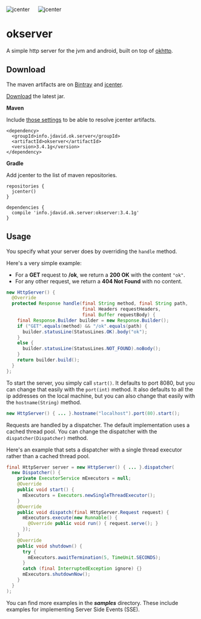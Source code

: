 ![jcenter](https://img.shields.io/badge/_jcenter_-_3.4.1g-6688ff.png?style=flat) &#x2003; ![jcenter](https://img.shields.io/badge/_Tests_-_22/22-green.png?style=flat)
# okserver
A simple http server for the jvm and android, built on top of [okhttp](https://github.com/square/okhttp).

## Download ##

The maven artifacts are on [Bintray](https://bintray.com/programingjd/maven/info.jdavid.ok.server/view)
and [jcenter](https://bintray.com/search?query=info.jdavid.ok.server).

[Download](https://bintray.com/artifact/download/programingjd/maven/info/jdavid/ok/server/okserver/3.4.1g/okserver-3.4.1g.jar) the latest jar.

__Maven__

Include [those settings](https://bintray.com/repo/downloadMavenRepoSettingsFile/downloadSettings?repoPath=%2Fbintray%2Fjcenter)
 to be able to resolve jcenter artifacts.
```
<dependency>
  <groupId>info.jdavid.ok.server</groupId>
  <artifactId>okserver</artifactId>
  <version>3.4.1g</version>
</dependency>
```
__Gradle__

Add jcenter to the list of maven repositories.
```
repositories {
  jcenter()
}
```
```
dependencies {
  compile 'info.jdavid.ok.server:okserver:3.4.1g'
}
```

## Usage ##

You specify what your server does by overriding the `handle` method.

Here's a very simple example:
  - For a **GET** request to **/ok**, we return a **200 OK** with the content `"ok"`.
  - For any other request, we return a **404 Not Found** with no content.

```java
new HttpServer() {
  @Override
  protected Response handle(final String method, final String path,
                            final Headers requestHeaders,
                            final Buffer requestBody) {
    final Response.Builder builder = new Response.Builder();
    if ("GET".equals(method) && "/ok".equals(path) {
      builder.statusLine(StatusLines.OK).body("ok");
    }
    else {
      builder.statusLine(StatusLines.NOT_FOUND).noBody();
    }
    return builder.build();
  }
};
```

To start the server, you simply call `start()`. It defaults to port 8080, but you can change that easily
with the `port(int)` method. It also defaults to all the ip addresses on the local machine, but you can also
change that easily with the `hostname(String)` method.


```java
new HttpServer() { ... }.hostname("localhost").port(80).start();
```

Requests are handled by a dispatcher. The default implementation uses a cached thread pool.
You can change the dispatcher with the `dispatcher(Dispatcher)` method.

Here's an example that sets a dispatcher with a single thread executor rather than a cached thread pool.

```java
final HttpServer server = new HttpServer() { ... }.dispatcher(
  new Dispatcher() {
    private ExecutorService mExecutors = null;
    @Override
    public void start() {
      mExecutors = Executors.newSingleThreadExecutor();
    }
    @Override
    public void dispatch(final HttpServer.Request request) {
      mExecutors.execute(new Runnable() {
        @Override public void run() { request.serve(); }
      });
    }
    @Override
    public void shutdown() {
      try {
        mExecutors.awaitTermination(5, TimeUnit.SECONDS);
      }
      catch (final InterruptedException ignore) {}
      mExecutors.shutdownNow();
    }
  }
);
```

You can find more examples in the ***samples*** directory.
These include examples for implementing Server Side Events (SSE).